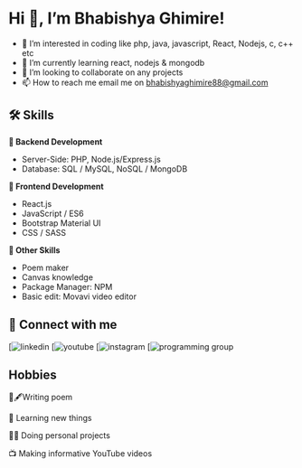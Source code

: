 # Hi 👋, I’m Bhabishya Ghimire!

- 👀 I’m interested in coding like php, java, javascript, React, Nodejs, c, c++ etc
- 🌱 I’m currently learning react, nodejs & mongodb
- 💞️ I’m looking to collaborate on any projects
- 📫 How to reach me  email me on bhabishyaghimire88@gmail.com


## 🛠 Skills

**📌 Backend Development**
- Server-Side: PHP, Node.js/Express.js
- Database: SQL / MySQL, NoSQL / MongoDB 

**🎨 Frontend Development**
- React.js
- JavaScript / ES6 
- Bootstrap Material UI
- CSS / SASS

**🎁 Other Skills**
- Poem maker
- Canvas knowledge
- Package Manager: NPM
- Basic edit: Movavi video editor

## 🔗 Connect with me
[![linkedin](https://www.linkedin.com/in/bhabishya-ghimire-655286221/)
[![youtube](https://www.youtube.com/c/FutureTechnical88)
[![instagram](https://www.instagram.com/futuretechnical77/)
[![programming group](https://www.facebook.com/groups/284428180426250)


## Hobbies

📜🖋Writing poem

🧠 Learning new things

👨‍💻 Doing personal projects

📺 Making informative YouTube videos





<!---
Bhabishya-123/Bhabishya-123 is a ✨ special ✨ repository because its `README.md` (this file) appears on your GitHub profile.
You can click the Preview link to take a look at your changes.
--->
